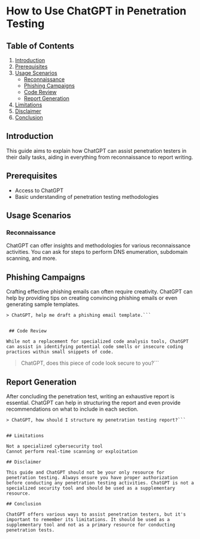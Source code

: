 # How to Use ChatGPT in Penetration Testing

## Table of Contents
1. [Introduction](#introduction)
2. [Prerequisites](#prerequisites)
3. [Usage Scenarios](#usage-scenarios)
    - [Reconnaissance](#reconnaissance)
    - [Phishing Campaigns](#phishing-campaigns)
    - [Code Review](#code-review)
    - [Report Generation](#report-generation)
4. [Limitations](#limitations)
5. [Disclaimer](#disclaimer)
6. [Conclusion](#conclusion)

## Introduction
This guide aims to explain how ChatGPT can assist penetration testers in their daily tasks, aiding in everything from reconnaissance to report writing.

## Prerequisites
- Access to ChatGPT
- Basic understanding of penetration testing methodologies

## Usage Scenarios

### Reconnaissance
ChatGPT can offer insights and methodologies for various reconnaissance activities. You can ask for steps to perform DNS enumeration, subdomain scanning, and more.



## Phishing Campaigns

Crafting effective phishing emails can often require creativity. ChatGPT can help by providing tips on creating convincing phishing emails or even generating sample templates.

```
> ChatGPT, help me draft a phishing email template.```


 ## Code Review

While not a replacement for specialized code analysis tools, ChatGPT can assist in identifying potential code smells or insecure coding practices within small snippets of code.

```

> ChatGPT, does this piece of code look secure to you?```


## Report Generation

After concluding the penetration test, writing an exhaustive report is essential. ChatGPT can help in structuring the report and even provide recommendations on what to include in each section.

```
> ChatGPT, how should I structure my penetration testing report?```


## Limitations

Not a specialized cybersecurity tool 
Cannot perform real-time scanning or exploitation

## Disclaimer

This guide and ChatGPT should not be your only resource for penetration testing. Always ensure you have proper authorization before conducting any penetration testing activities. ChatGPT is not a specialized security tool and should be used as a supplementary resource.

## Conclusion

ChatGPT offers various ways to assist penetration testers, but it's important to remember its limitations. It should be used as a supplementary tool and not as a primary resource for conducting penetration tests.
